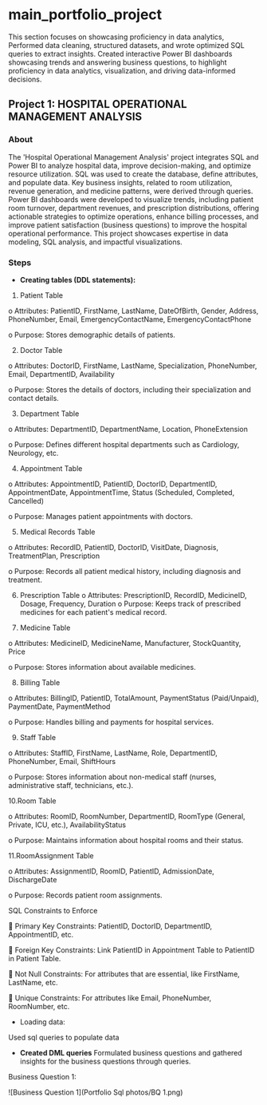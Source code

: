   # main_portfolio_project
This section focuses on showcasing proficiency in data analytics, Performed data cleaning, structured datasets, and wrote optimized SQL queries to extract insights. Created interactive Power BI dashboards showcasing trends and answering business questions, to highlight proficiency in data analytics, visualization, and driving data-informed decisions.

## Project 1: HOSPITAL OPERATIONAL MANAGEMENT ANALYSIS​

### About 

The 'Hospital Operational Management Analysis' project integrates SQL and Power BI to analyze hospital data, improve decision-making, and optimize resource utilization. SQL was used to create the database, define attributes, and populate data. Key business insights, related to room utilization, revenue generation, and medicine patterns, were derived through queries. Power BI dashboards were developed to visualize trends, including patient room turnover, department revenues, and prescription distributions, offering actionable strategies to optimize operations, enhance billing processes, and improve patient satisfaction (business questions) to improve the hospital operational performance. This project showcases expertise in data modeling, SQL analysis, and impactful visualizations.

### Steps 

- **Creating tables (DDL statements):**
  
1. Patient Table
   
o Attributes: PatientID, FirstName, LastName, DateOfBirth, Gender, Address, PhoneNumber, Email, EmergencyContactName, EmergencyContactPhone

o Purpose: Stores demographic details of patients.

2. Doctor Table
   
o Attributes: DoctorID, FirstName, LastName, Specialization, PhoneNumber, Email, DepartmentID, Availability

o Purpose: Stores the details of doctors, including their specialization and contact details.

3. Department Table
   
o Attributes: DepartmentID, DepartmentName, Location, PhoneExtension

o Purpose: Defines different hospital departments such as Cardiology, Neurology, etc.

4. Appointment Table

o Attributes: AppointmentID, PatientID, DoctorID, DepartmentID, AppointmentDate, AppointmentTime, Status (Scheduled, Completed, Cancelled)

o Purpose: Manages patient appointments with doctors.

5. Medical Records Table

o Attributes: RecordID, PatientID, DoctorID, VisitDate, Diagnosis, TreatmentPlan, Prescription

o Purpose: Records all patient medical history, including diagnosis and treatment.

6. Prescription Table
o Attributes: PrescriptionID, RecordID, MedicineID, Dosage, Frequency, Duration
o Purpose: Keeps track of prescribed medicines for each patient's medical record.

7. Medicine Table

o Attributes: MedicineID, MedicineName, Manufacturer, StockQuantity, Price

o Purpose: Stores information about available medicines.

8. Billing Table

o Attributes: BillingID, PatientID, TotalAmount, PaymentStatus (Paid/Unpaid), PaymentDate, PaymentMethod

o Purpose: Handles billing and payments for hospital services.

9. Staff Table

o Attributes: StaffID, FirstName, LastName, Role, DepartmentID, PhoneNumber, Email, ShiftHours

o Purpose: Stores information about non-medical staff (nurses, administrative staff, technicians, etc.).

10.Room Table

o Attributes: RoomID, RoomNumber, DepartmentID, RoomType (General, Private, ICU, etc.), AvailabilityStatus

o Purpose: Maintains information about hospital rooms and their status.

11.RoomAssignment Table

o Attributes: AssignmentID, RoomID, PatientID, AdmissionDate, DischargeDate

o Purpose: Records patient room assignments.


SQL Constraints to Enforce

 Primary Key Constraints: PatientID, DoctorID, DepartmentID, AppointmentID, etc.

 Foreign Key Constraints: Link PatientID in Appointment Table to PatientID in Patient Table.

 Not Null Constraints: For attributes that are essential, like FirstName, LastName, etc.

 Unique Constraints: For attributes like Email, PhoneNumber, RoomNumber, etc.

- Loading data:

Used sql queries to populate data

- **Created DML queries**
Formulated business questions and gathered insights for the business questions through queries.

Business Question 1:

![Business Question 1](Portfolio Sql  photos/BQ 1.png)




